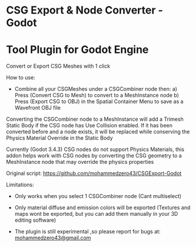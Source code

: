 # CSG Export & Node Converter - Godot
Tool Plugin for Godot Engine
=================================
Convert or Export CSG Meshes with 1 click 

How to use:
- Combine all your CSGMeshes under a CSGCombiner node then: 
a) Press (Convert CSG to Mesh) to convert to a MeshInstance node
b) Press (Export CSG to OBJ) in the Spatial Container Menu to save as a Wavefront OBJ file

Converting the CSGCombiner node to a MeshInstance will add a Trimesh Static Body if the CSG node has Use Collision enabled. If it has been converted before and a node exists, it will be replaced while conserving the Physics Material Override in the Static Body

Currently (Godot 3.4.3) CSG nodes do not support Physics Materials, this addon helps work with CSG nodes by converting the CSG geometry to a MeshInstance node that may override the physics properties


Original script: https://github.com/mohammedzero43/CSGExport-Godot

Limitations:
- Only works when you select 1 CSGCombiner node (Cant multiselect)

- Only material diffuse and emission colors will be exported (Textures and maps wont be exported, but you can add them manually in your 3D editing software) 

- The plugin is still experimental ,so please report for bugs at: mohammedzero43@gmail.com
